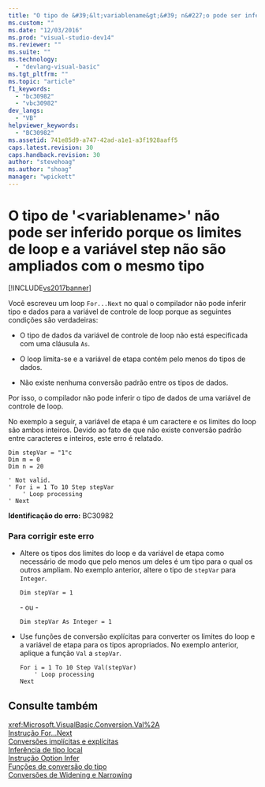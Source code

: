 ```yaml
---
title: "O tipo de &#39;&lt;variablename&gt;&#39; n&#227;o pode ser inferido porque os limites de loop e a vari&#225;vel step n&#227;o s&#227;o ampliados com o mesmo tipo | Microsoft Docs"
ms.custom: ""
ms.date: "12/03/2016"
ms.prod: "visual-studio-dev14"
ms.reviewer: ""
ms.suite: ""
ms.technology: 
  - "devlang-visual-basic"
ms.tgt_pltfrm: ""
ms.topic: "article"
f1_keywords: 
  - "bc30982"
  - "vbc30982"
dev_langs: 
  - "VB"
helpviewer_keywords: 
  - "BC30982"
ms.assetid: 741e85d9-a747-42ad-a1e1-a3f1928aaff5
caps.latest.revision: 30
caps.handback.revision: 30
author: "stevehoag"
ms.author: "shoag"
manager: "wpickett"
---
```

# O tipo de &#39;&lt;variablename&gt;&#39; n&#227;o pode ser inferido porque os limites de loop e a vari&#225;vel step n&#227;o s&#227;o ampliados com o mesmo tipo
[!INCLUDE[vs2017banner](../../../csharp/includes/vs2017banner.md)]

Você escreveu um loop `For...Next` no qual o compilador não pode inferir tipo e dados para a variável de controle de loop porque as seguintes condições são verdadeiras:  
  
-   O tipo de dados da variável de controle de loop não está especificada com uma cláusula `As`.  
  
-   O loop limita\-se e a variável de etapa contém pelo menos do tipos de dados.  
  
-   Não existe nenhuma conversão padrão entre os tipos de dados.  
  
 Por isso, o compilador não pode inferir o tipo de dados de uma variável de controle de loop.  
  
 No exemplo a seguir,  a variável de etapa é um caractere e os limites do loop são ambos inteiros.  Devido ao fato de que não existe conversão padrão entre caracteres e inteiros, este erro é relatado.  
  
```vb#  
Dim stepVar = "1"c  
Dim m = 0  
Dim n = 20  
  
' Not valid.  
' For i = 1 To 10 Step stepVar  
    ' Loop processing  
' Next  
```  
  
 **Identificação do erro:**  BC30982  
  
### Para corrigir este erro  
  
-   Altere os tipos dos limites do loop e da variável de etapa como necessário de modo que pelo menos um deles é um tipo para o qual os outros ampliam.  No exemplo anterior, altere o tipo de `stepVar` para `Integer`.  
  
    ```  
    Dim stepVar = 1  
    ```  
  
     \- ou \-  
  
    ```  
    Dim stepVar As Integer = 1  
    ```  
  
-   Use funções de conversão explícitas para converter os limites do loop e a variável de etapa para os tipos apropriados.  No exemplo anterior, aplique a função `Val` a `stepVar`.  
  
    ```  
    For i = 1 To 10 Step Val(stepVar)  
        ' Loop processing  
    Next  
    ```  
  
## Consulte também  
 <xref:Microsoft.VisualBasic.Conversion.Val%2A>   
 [Instrução For...Next](../../../visual-basic/language-reference/statements/for-next-statement.md)   
 [Conversões implícitas e explícitas](../../../visual-basic/programming-guide/language-features/data-types/implicit-and-explicit-conversions.md)   
 [Inferência de tipo local](../../../visual-basic/programming-guide/language-features/variables/local-type-inference.md)   
 [Instrução Option Infer](../../../visual-basic/language-reference/statements/option-infer-statement.md)   
 [Funções de conversão do tipo](../../../visual-basic/language-reference/functions/type-conversion-functions.md)   
 [Conversões de Widening e Narrowing](../../../visual-basic/programming-guide/language-features/data-types/widening-and-narrowing-conversions.md)